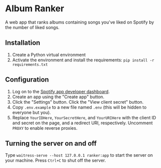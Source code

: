 # Album Ranker
A web app that ranks albums containing songs you've liked on Spotify by the number of liked songs.

## Installation
1. Create a Python virtual environment
2. Activate the environment and install the requirements: `pip install -r requirements.txt`

## Configuration
1. Log on to the [Spotify app developer dashboard](https://developer.spotify.com/dashboard).
2. Create an app using the "Create app" button.
3. Click the "Settings" button. Click the "View client secret" button.
4. Copy `.env.example` to a new file named `.env` (this will be hidden to everyone but you).
5. Replace `YourIDHere`, `YourSecretHere`, and `YourURIHere` with the client ID and secret on the page, and a redirect URI, respectively. Uncomment `PROXY` to enable reverse proxies.

## Turning the server on and off
Type `waitress-serve --host 127.0.0.1 ranker:app` to start the server on your machine. Press `Ctrl+C` to shut off the server.
